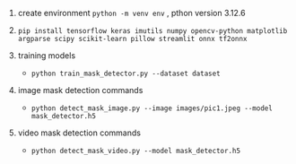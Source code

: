 1. create environment `python -m venv env` , pthon version 3.12.6

2. `pip install tensorflow keras imutils numpy opencv-python matplotlib argparse scipy scikit-learn pillow streamlit onnx tf2onnx`

3. training models

    - `python train_mask_detector.py --dataset dataset`

4. image mask detection commands
    - `python detect_mask_image.py --image images/pic1.jpeg --model mask_detector.h5`
5. video mask detection commands
    - `python detect_mask_video.py --model mask_detector.h5`
